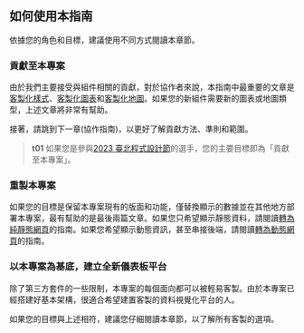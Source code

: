 ## 如何使用本指南

依據您的角色和目標，建議使用不同方式閱讀本章節。

### 貢獻至本專案

由於我們主要接受與組件相關的貢獻，對於協作者來說，本指南中最重要的文章是[客製化樣式](/front-end/custom-styling)、[客製化圖表](/front-end/custom-charts)和[客製化地圖](/front-end/custom-maps)。如果您的新組件需要新的圖表或地圖類型，上述文章將非常有幫助。

接著，請跳到下一章(協作指南)，以更好了解貢獻方法、準則和範圍。

> **t01**
> 如果您是參與[2023 臺北程式設計節](https://codefest.taipei)的選手，您的主要目標即為「貢獻至本專案」。

### 重製本專案

如果您的目標是保留本專案現有的版面和功能，僅替換顯示的數據並在其他地方部署本專案，最有幫助的是最後兩篇文章。如果您只希望顯示靜態資料，請閱讀[轉為純靜態網頁](/front-end/create-a-static-application)的指南。如果您希望顯示動態資訊，甚至串接後端，請閱讀[轉為動態網頁](/front-end/create-a-dynamic-application)的指南。

### 以本專案為基底，建立全新儀表板平台

除了第三方套件的一些限制，本專案的每個面向都可以被輕易客製。由於本專案已經搭建好基本架構，很適合希望建置客製的資料視覺化平台的人。

如果您的目標與上述相符，建議您仔細閱讀本章節，以了解所有客製的選項。
